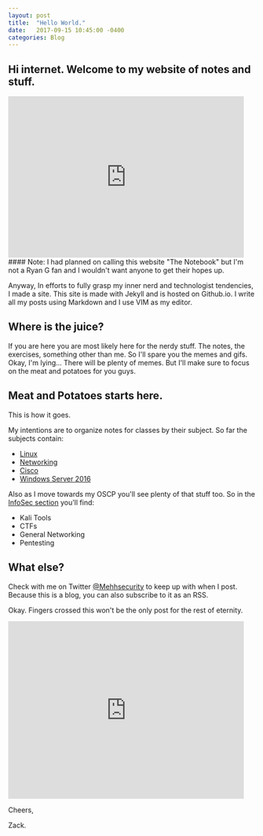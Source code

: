 ```yaml
---
layout: post
title:  "Hello World."
date:   2017-09-15 10:45:00 -0400
categories: Blog
---
```



## Hi internet. Welcome to my website of notes and stuff.


<iframe src="https://giphy.com/embed/CQhvppGGlxgA0" width="480" height="328" frameBorder="0" class="giphy-embed" allowFullScreen></iframe>
#### Note: I had planned on calling this website "The Notebook" but I'm not a Ryan G fan and I wouldn't want anyone to get their hopes up.

Anyway, In efforts to fully grasp my inner nerd and technologist tendencies, I made a site. This site is made with Jekyll and is hosted on Github.io. I write all my posts using Markdown and I use VIM as my editor. 


## Where is the juice?
If you are here you are most likely here for the nerdy stuff. The notes, the exercises, something other than me. So I'll spare you the memes and gifs. Okay, I'm lying... There will be plenty of memes. But I'll make sure to focus on the meat and potatoes for you guys.

## Meat and Potatoes starts here.
This is how it goes.

My intentions are to organize notes for classes by their subject. So far the subjects contain:
- [Linux](/Linux/)
- [Networking](/networking)
- [Cisco](/Cisco)
- [Windows Server 2016](/Server)

Also as I move towards my OSCP you'll see plenty of that stuff too. So in the [InfoSec section](/InfoSec) you'll find:
- Kali Tools
- CTFs
- General Networking
- Pentesting 


## What else?
Check with me on Twitter [@Mehhsecurity](https://twitter.com/mehhsecurity) to keep up with when I post. Because this is a blog, you can also subscribe to it as an RSS. 

Okay. Fingers crossed this won't be the only post for the rest of eternity.

<iframe src="https://giphy.com/embed/llKJGxQ1ESmac" width="480" height="361" frameBorder="0" class="giphy-embed" allowFullScreen></iframe>


Cheers,

Zack.  
